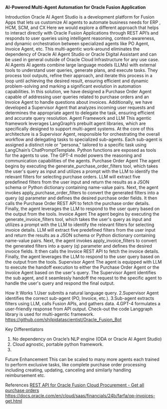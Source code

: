 **AI-Powered Multi-Agent Automation for Oracle Fusion Application**

Introduction
Oracle AI Agent Studio is a development platform for Fusion Apps that lets us customize AI agents to automate business needs for ERP , HCM, SCM, and CX
Here we would explore a different approach that helps to interact directly with Oracle Fusion Applications through REST API’s and responds to user queries using intelligent reasoning, context-awareness, and dynamic orchestration between specialized agents like PO Agent, Invoice Agent, etc. This multi-agentic work-around eliminates the dependency of Oracle AI Agent Studio or Oracle Digital Assistant and can be used in general outside of Oracle Cloud Infrastructure for any use case.
AI Agents
AI agents combine large language models (LLMs) with external tools to understand user queries, generate plans, and execute tasks. They process tool outputs, refine their approach, and iterate this process in a loop until achieving the desired result, ensuring efficient and dynamic problem-solving and marking a significant evolution in automation capabilities.
In this solution, we have designed a Purchase Order Agent capable of addressing user queries related to purchase orders and an Invoice Agent to handle questions about invoices. Additionally, we have developed a Supervisor Agent that analyzes incoming user requests and determines the appropriate agent to delegate the task, ensuring efficient and accurate query resolution.
Agent Framework and LLM
This agentic framework leverages LangGraph’s prebuilt agent libraries, which are specifically designed to support multi-agent systems. At the core of this architecture is a Supervisor Agent, responsible for orchestrating the overall workflow and delegating tasks to specialized sub-agents. Each sub-agent is assigned a distinct role or "persona," tailored to a specific task using LangChain’s ChatPromptTemplate. Python functions are exposed as tools for the agents to use. The GPT-4 model powers the reasoning and communication capabilities of the agents.
Purchase Order Agent
The agent begins by executing the generate_purchase_order_filters tool, which takes the user's query as input and utilizes a prompt with the LLM to identify the relevant filters for selecting purchase orders. LLM will extract five predefined filters from the user input and return the results as a JSON schema or Python dictionary containing name-value pairs.
Next, the agent invokes apply_purchase_order_filters to convert the generated filters into a query (q) parameter and defines the desired purchase order fields. It then calls the Purchase Order REST API to fetch the purchase order details. Finally, the agent leverages the LLM to respond to the user query based on the output from the tools.
Invoice Agent
The agent begins by executing the generate_invoice_filters tool, which takes the user's query as input and utilizes a prompt with the LLM to identify the relevant filters for selecting invoice details. LLM will extract five predefined filters from the user input and return the results as a JSON schema or Python dictionary containing name-value pairs.
Next, the agent invokes apply_invoice_filters to convert the generated filters into a query (q) parameter and defines the desired invoice fields. It then calls the Invoice REST API to fetch the invoice details. Finally, the agent leverages the LLM to respond to the user query based on the output from the tools.
Supervisor Agent
The agent is equipped with LLM to execute the handoff execution to either the Purchase Order Agent or the Invoice Agent based on the user's query. The Supervisor Agent identifies the sub agent, and it seamlessly handoff the request to the specific agent to handle the user's query and respond the final output.

How It Works
1.User submits a natural language query. 
2.Supervisor Agent identifies the correct sub-agent (PO, Invoice, etc.).
3.Sub-agent extracts filters using LLM, calls Fusion APIs, and gathers data. 
4.GPT-4 formulates a user-friendly response from API output.
Check-out the code
Langgraph library is used for multi-agentic framework.
https://github.com/shilpidatascientist/Oracle_Fusion_Bot

Key Differentiators
1. No dependency on Oracle’s NLP engine (ODA or Oracle AI Agent Studio)
2. Cloud agnostic, portable python framework.
3. 
Future Enhancement
This can be scaled to many more agents each trained to perform exclusive tasks, like complete purchase order processing including creating, updating, canceling and similarly handling reimbursement etc.

References
[REST API for Oracle Fusion Cloud Procurement - Get all purchase orders](https://docs.oracle.com/en/cloud/saas/procurement/24b/fapra/op-purchaseorders-get.html)
https://docs.oracle.com/en/cloud/saas/financials/24b/farfa/op-invoices-get.html
